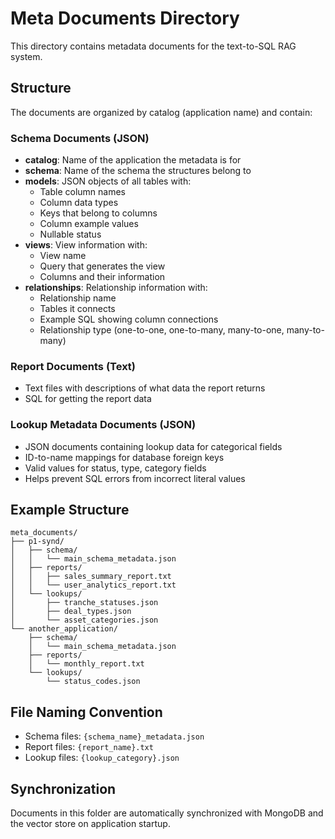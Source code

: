 # Meta Documents Directory

This directory contains metadata documents for the text-to-SQL RAG system.

## Structure

The documents are organized by catalog (application name) and contain:

### Schema Documents (JSON)
- **catalog**: Name of the application the metadata is for
- **schema**: Name of the schema the structures belong to
- **models**: JSON objects of all tables with:
  - Table column names
  - Column data types
  - Keys that belong to columns
  - Column example values
  - Nullable status
- **views**: View information with:
  - View name
  - Query that generates the view
  - Columns and their information
- **relationships**: Relationship information with:
  - Relationship name
  - Tables it connects
  - Example SQL showing column connections
  - Relationship type (one-to-one, one-to-many, many-to-one, many-to-many)

### Report Documents (Text)
- Text files with descriptions of what data the report returns
- SQL for getting the report data

### Lookup Metadata Documents (JSON)
- JSON documents containing lookup data for categorical fields
- ID-to-name mappings for database foreign keys
- Valid values for status, type, category fields
- Helps prevent SQL errors from incorrect literal values

## Example Structure
```
meta_documents/
├── p1-synd/
│   ├── schema/
│   │   └── main_schema_metadata.json
│   ├── reports/
│   │   ├── sales_summary_report.txt
│   │   └── user_analytics_report.txt
│   └── lookups/
│       ├── tranche_statuses.json
│       ├── deal_types.json
│       └── asset_categories.json
└── another_application/
    ├── schema/
    │   └── main_schema_metadata.json
    ├── reports/
    │   └── monthly_report.txt
    └── lookups/
        └── status_codes.json
```

## File Naming Convention
- Schema files: `{schema_name}_metadata.json`
- Report files: `{report_name}.txt`
- Lookup files: `{lookup_category}.json`

## Synchronization
Documents in this folder are automatically synchronized with MongoDB and the vector store on application startup.